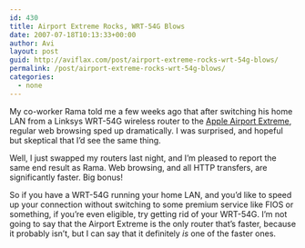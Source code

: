 ```yaml
---
id: 430
title: Airport Extreme Rocks, WRT-54G Blows
date: 2007-07-18T10:13:33+00:00
author: Avi
layout: post
guid: http://aviflax.com/post/airport-extreme-rocks-wrt-54g-blows/
permalink: /post/airport-extreme-rocks-wrt-54g-blows/
categories:
  - none
---
```

My co-worker Rama told me a few weeks ago that after switching his home LAN from a Linksys WRT-54G wireless router to the [Apple Airport Extreme](http://www.apple.com/airportextreme/), regular web browsing sped up dramatically. I was surprised, and hopeful but skeptical that I&#8217;d see the same thing.

Well, I just swapped my routers last night, and I&#8217;m pleased to report the same end result as Rama. Web browsing, and all HTTP transfers, are significantly faster. Big bonus!

So if you have a WRT-54G running your home LAN, and you&#8217;d like to speed up your connection without switching to some premium service like FIOS or something, if you&#8217;re even eligible, try getting rid of your WRT-54G. I&#8217;m not going to say that the Airport Extreme is the only router that&#8217;s faster, because it probably isn&#8217;t, but I can say that it definitely _is_ one of the faster ones.